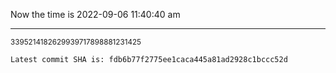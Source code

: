 Now the time is 2022-09-06 11:40:40 am

---

<small>3395214182629939717898881231425</small>

```txt
Latest commit SHA is: fdb6b77f2775ee1caca445a81ad2928c1bccc52d
```
